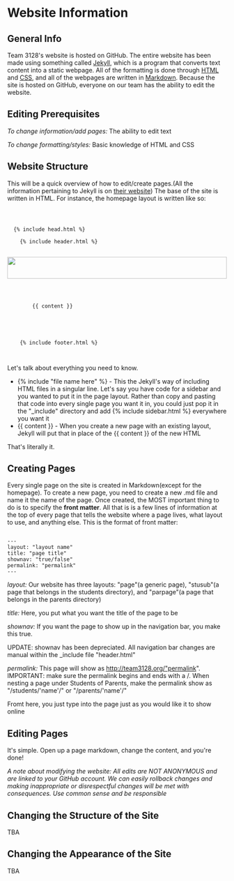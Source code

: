 # Website Information
## General Info
Team 3128's website is hosted on GitHub. The entire website has been made using something called [Jekyll]("https://jekyllrb.com/"), which is a program that converts text content into a static webpage. All of the formatting is done through [HTML]("http://www.w3schools.com/html/default.asp") and [CSS]("http://www.w3schools.com/css/default.asp"), and all of the webpages are written in [Markdown]("https://daringfireball.net/projects/markdown/"). Because the site is hosted on GitHub, everyone on our team has the ability to edit the website.

## Editing Prerequisites
*To change information/add pages:* The ability to edit text

*To change formatting/styles:* Basic knowledge of HTML and CSS

## Website Structure
This will be a quick overview of how to edit/create pages.(All the information pertaining to Jekyll is on [their website]("https://jekyllrb.com/")) The base of the site is written in HTML. For instance, the homepage layout is written like so:

<pre><code>
<!DOCTYPE html>
<html>
  {% include head.html %}
  <body>
    {% include header.html %}
    
    <img src="/resources/home_image.jpeg" height="50px" width="100%"></img>
    <div class="page-content">
      <div class="wrapper">
        {{ content }}
      </div>
    </div>
    
    {% include footer.html %}
  </body>
</html>
</pre></code>

Let's talk about everything you need to know.
 - {% include "file name here" %} - This the Jekyll's way of including HTML files in a singular line. Let's say you have code for a sidebar and you wanted to put it in the page layout. Rather than copy and pasting that code into every single page you want it in, you could just pop it in the "_include" directory and add {% include sidebar.html %} everywhere you want it
 - {{ content }} - When you create a new page with an existing layout, Jekyll will put that in place of the {{ content }} of the new HTML
 
 That's literally it.
 
## Creating Pages
Every single page on the site is created in Markdown(except for the homepage). To create a new page, you need to create a new .md file and name it the name of the page. Once created, the MOST important thing to do is to specify the **front matter**. All that is is a few lines of information at the top of every page that tells the website where a page lives, what layout to use, and anything else. This is the format of front matter:

<pre><code>
---
layout: "layout name"
title: "page title"
shownav: "true/false"
permalink: "permalink"
---
</pre></code>

*layout:* Our website has three layouts: "page"(a generic page), "stusub"(a page that belongs in the students directory), and "parpage"(a page that belongs in the parents directory)

*title:* Here, you put what you want the title of the page to be

*shownav:* If you want the page to show up in the navigation bar, you make this true.

UPDATE: shownav has been depreciated. All navigation bar changes are manual within the _include file "header.html"

*permalink:* This page will show as http://team3128.org/"permalink". IMPORTANT: make sure the permalink begins and ends with a /. When nesting a page under Students of Parents, make the permalink show as "/students/'name'/" or "/parents/'name'/"

Fromt here, you just  type into the page just as you would like it to show online

## Editing Pages
It's simple. Open up a page markdown, change the content, and you're done!

*A note about modifying the website: All edits are NOT ANONYMOUS and are linked to your GitHub account. We can easily rollback changes and making inappropriate or disrespectful changes will be met with consequences. Use common sense and be responsible*

## Changing the Structure of the Site
TBA

## Changing the Appearance of the Site
TBA
